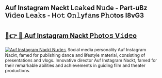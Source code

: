 ## Auf Instagram Nackt L𝚎a𝚔ed N𝚞𝚍e - Part-uBz Vi𝚍𝚎o L𝚎a𝚔s - H𝚘𝚝 O𝚗𝚕yf𝚊ns P𝚑𝚘tos I8vG3

# <h2><a href="http://kf8dtud.oniu.top/?m=Auf+Instagram+Nackt">🔗👉 🔴 Auf Instagram Nackt P𝚑ot𝚘𝚜 V𝚒d𝚎o</a></h2>

[![Auf Instagram Nackt Nu𝚍e𝚜](https://i.imgur.com/0qMVB7G.gif)](http://kf8dtud.oniu.top/?m=Auf+Instagram+Nackt)
Social media personality Auf Instagram Nackt, famed for publishing dance and lifestyle material, consisting of presentations and vlogs. Innovative director Auf Instagram Nackt, famed for their remarkable abilities and achievements in guiding film and theater productions.  
